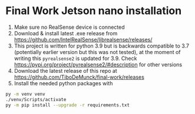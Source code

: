 # Final Work Jetson nano installation

1. Make sure no RealSense device is connected
2. Download & install latest .exe release from https://github.com/IntelRealSense/librealsense/releases/
3. This project is written for python 3.9 but is backwards compatible to 3.7 (potentially earlier version but this was not tested), at the moment of writing this `pyrealsense2` is updated for 3.9. Check https://pypi.org/project/pyrealsense2/#description for other versions
4. Download the latest release of this repo at https://github.com/TiboDeMunck/final-work/releases
5. Install the needed python packages with 
```sh
py -m venv venv
./venv/Scripts/activate
py -m pip install --upgrade -r requirements.txt
```